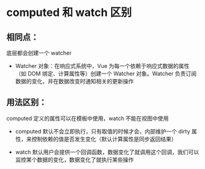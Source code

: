 # computed 和 watch 区别

## 相同点：

底层都会创建一个 watcher

- Watcher 对象：在响应式系统中，Vue 为每一个依赖于响应式数据的属性（如 DOM 绑定、计算属性等）创建一个 Watcher 对象。Watcher 负责订阅数据的变化，并在数据改变时通知相关的更新操作

## 用法区别：

computed 定义的属性可以在模板中使用，watch 不能在视图中使用

- computed 默认不会立即执行，只有取值的时候才会，内部维护一个 dirty 属性，来控制依赖的值是否发生变化（默认计算属性是同步返回结果）

- watch 默认用户会提供一个回调函数，数据变化了就调用这个回调，我们可以监控某个数据的变化，数据变化了就执行某些操作
